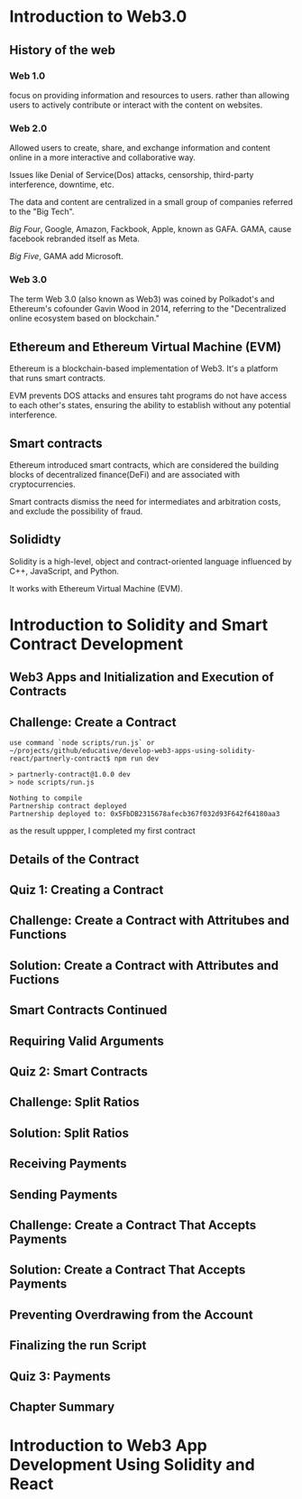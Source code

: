 # Introduction to Web3.0

## History of the web

### Web 1.0

focus on providing information and resources to users. rather than allowing users to actively contribute or interact with the content on websites.

### Web 2.0

Allowed users to create, share, and exchange information and content online in a more interactive and collaborative way.

Issues like Denial of Service(Dos) attacks, censorship, third-party interference, downtime, etc.

The data and content are centralized in a small group of companies referred to the "Big Tech". 

*Big Four*, Google, Amazon, Fackbook, Apple, known as GAFA. GAMA, cause facebook rebranded itself as Meta.

*Big Five*, GAMA add Microsoft.

### Web 3.0

The term Web 3.0 (also known as Web3) was coined by Polkadot's and Ethereum's cofounder Gavin Wood in 2014, referring to the "Decentralized online ecosystem based on blockchain."


## Ethereum and Ethereum Virtual Machine (EVM)

Ethereum is a blockchain-based implementation of Web3. It's a platform that runs smart contracts.

EVM prevents DOS attacks and ensures taht programs do not have access to each other's states, ensuring the ability to establish without any potential interference.

## Smart contracts

Ethereum introduced smart contracts, which are considered the building blocks of decentralized finance(DeFi) and are associated with cryptocurrencies. 

Smart contracts dismiss the need for intermediates and arbitration costs, and exclude the possibility of fraud.

## Solididty

Solidity is a high-level, object and contract-oriented language influenced by C++, JavaScript, and Python.

It works with Ethereum Virtual Machine (EVM).

# Introduction to Solidity and Smart Contract Development

## Web3 Apps and Initialization and Execution of Contracts

## Challenge: Create a Contract

```shell
use command `node scripts/run.js` or
~/projects/github/educative/develop-web3-apps-using-solidity-react/partnerly-contract$ npm run dev

> partnerly-contract@1.0.0 dev
> node scripts/run.js

Nothing to compile
Partnership contract deployed
Partnership deployed to: 0x5FbDB2315678afecb367f032d93F642f64180aa3
```

as the result uppper, I completed my first contract

## Details of the Contract


## Quiz 1: Creating a Contract

## Challenge: Create a Contract with Attritubes and Functions

## Solution: Create a Contract with Attributes and Fuctions

## Smart Contracts Continued

## Requiring Valid Arguments

## Quiz 2: Smart Contracts

## Challenge: Split Ratios

## Solution: Split Ratios

## Receiving Payments

## Sending Payments

## Challenge: Create a Contract That Accepts Payments

## Solution: Create a Contract That Accepts Payments

## Preventing Overdrawing from the Account

## Finalizing the run Script

## Quiz 3: Payments

## Chapter Summary
# Introduction to Web3 App Development Using Solidity and React



